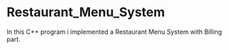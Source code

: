# Restaurant_Menu_System
In this C++ program i implemented a Restaurant Menu System with Billing part.
